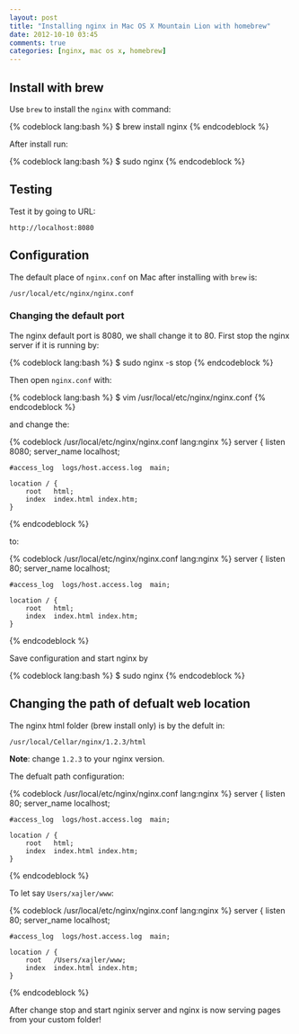 ```yaml
---
layout: post
title: "Installing nginx in Mac OS X Mountain Lion with homebrew"
date: 2012-10-10 03:45
comments: true
categories: [nginx, mac os x, homebrew]
---
```



## Install with brew

Use `brew` to install the `nginx` with command:

{% codeblock lang:bash %}
$ brew install nginx
{% endcodeblock %}

After install run:

{% codeblock lang:bash %}
$ sudo nginx
{% endcodeblock %}

## Testing

Test it by going to URL:

    http://localhost:8080

## Configuration

The default place of `nginx.conf` on Mac after installing with `brew` is:

    /usr/local/etc/nginx/nginx.conf

### Changing the default port

The nginx default port is 8080, we shall change it to 80. First stop the nginx server if it is running by:

{% codeblock lang:bash %}
$ sudo nginx -s stop
{% endcodeblock %}

Then open `nginx.conf` with:

{% codeblock lang:bash %}
$ vim /usr/local/etc/nginx/nginx.conf
{% endcodeblock %}

and change the:

{% codeblock /usr/local/etc/nginx/nginx.conf lang:nginx %}
server {
    listen       8080;
    server_name  localhost;

    #access_log  logs/host.access.log  main;

    location / {
        root   html;
        index  index.html index.htm;
    }
{% endcodeblock %}

to:

{% codeblock /usr/local/etc/nginx/nginx.conf lang:nginx %}
server {
    listen       80;
    server_name  localhost;

    #access_log  logs/host.access.log  main;

    location / {
        root   html;
        index  index.html index.htm;
    }
{% endcodeblock %}

Save configuration and start nginx by

{% codeblock lang:bash %}
$ sudo nginx
{% endcodeblock %}

## Changing the path of defualt web location

The nginx html folder (brew install only) is by the defult in:

    /usr/local/Cellar/nginx/1.2.3/html

**Note**: change `1.2.3` to your nginx version.

The defualt path configuration:

{% codeblock /usr/local/etc/nginx/nginx.conf lang:nginx %}
server {
    listen       80;
    server_name  localhost;

    #access_log  logs/host.access.log  main;

    location / {
        root   html;
        index  index.html index.htm;
    }
{% endcodeblock %}

To let say `Users/xajler/www`:

{% codeblock /usr/local/etc/nginx/nginx.conf lang:nginx %}
server {
    listen       80;
    server_name  localhost;

    #access_log  logs/host.access.log  main;

    location / {
        root   /Users/xajler/www;
        index  index.html index.htm;
    }
{% endcodeblock %}

After change stop and start nginix server and nginx is now serving pages from your custom folder!
